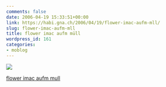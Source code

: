 ```yaml
---
comments: false
date: 2006-04-19 15:33:51+00:00
link: https://habi.gna.ch/2006/04/19/flower-imac-aufm-mll/
slug: flower-imac-aufm-mll
title: flower imac aufm müll
wordpress_id: 161
categories:
- moblog
---
```



 [![](https://static.flickr.com/49/131384780_4c2e0c5d2a_m.jpg)](https://www.flickr.com/photos/habi/131384780/)
   

 
  [flower imac aufm mull](https://www.flickr.com/photos/habi/131384780/)
    

 




  

